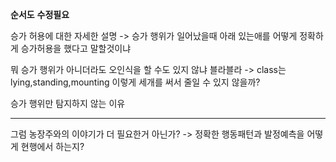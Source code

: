 
**순서도** **수정필요**

승가 허용에 대한 자세한 설명
-> 승가 행위가 일어났을때 아래 있는애를 어떻게 정확하게 승가허용을 했다고 말할것이냐

뭐 승가 행위가 아니더라도 오인식을 할 수도 있지 않냐 블라블라
-> class는 lying,standing,mounting 이렇게 세개를 써서 줄일 수 있지 않을까?

승가 행위만 탐지하지 않는 이유



--- 
그럼 농장주와의 이야기가 더 필요한거 아닌가?
-> 정확한 행동패턴과 발정예측을 어떻게 현행에서 하는지?
